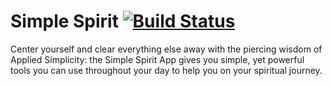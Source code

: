 # Simple Spirit     [![Build Status](https://travis-ci.org/jhwheeler/simple-spirit.svg?branch=master)](https://travis-ci.org/jhwheeler/simple-spirit)

Center yourself and clear everything else away with the piercing wisdom of Applied Simplicity: the Simple Spirit App gives you simple, yet powerful tools you can use throughout your day to help you on your spiritual journey.
